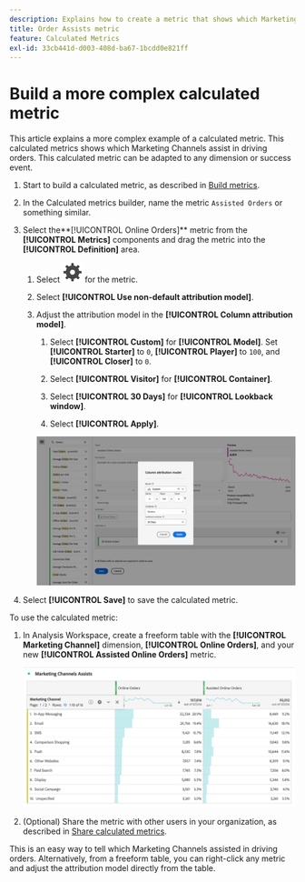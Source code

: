 ```yaml
---
description: Explains how to create a metric that shows which Marketing Channels assist in driving orders. This can be adapted to any dimension or success event of interest.
title: Order Assists metric
feature: Calculated Metrics
exl-id: 33cb441d-d003-408d-ba67-1bcdd0e821ff
---
```

# Build a more complex calculated metric

This article explains a more complex example of a calculated metric. This calculated metrics shows which Marketing Channels assist in driving orders. This calculated metric can be adapted to any dimension or success event. 

1. Start to build a calculated metric, as described in [Build metrics](/help/components/c-calcmetrics/c-workflow/cm-workflow/c-build-metrics/cm-build-metrics.md).

1. In the Calculated metrics builder, name the metric `Assisted Orders` or something similar.

1. Select the**[!UICONTROL Online Orders]** metric from the **[!UICONTROL Metrics]** components and drag the metric into the **[!UICONTROL Definition]** area. 

   1. Select ![Setting](/help/assets/icons/Setting.svg) for the metric.
   1. Select **[!UICONTROL Use non-default attribution model]**.
   1. Adjust the attribution model in the **[!UICONTROL Column attribution model]**.
      1. Select **[!UICONTROL Custom]** for **[!UICONTROL Model]**. Set **[!UICONTROL Starter]** to `0`, **[!UICONTROL Player]** to `100`, and **[!UICONTROL Closer]** to `0`.
      1. Select **[!UICONTROL Visitor]** for **[!UICONTROL Container]**.
      1. Select **[!UICONTROL 30 Days]** for **[!UICONTROL Lookback window]**.

      1. Select **[!UICONTROL Apply]**.

      ![Column attribution model](assets/complex-calculated-metric.png)

1. Select **[!UICONTROL Save]** to save the calculated metric.

To use the calculated metric:

1. In Analysis Workspace, create a freeform table with the **[!UICONTROL Marketing Channel]** dimension, **[!UICONTROL Online Orders]**, and your new **[!UICONTROL Assisted Online Orders]** metric.

   ![Marketing Channel Assisted Online Orders](assets/marketing-channel-assists.png)

1. (Optional) Share the metric with other users in your organization, as described in [Share calculated metrics](/help/components/c-calcmetrics/c-workflow/cm-workflow/cm-sharing.md).

This is an easy way to tell which Marketing Channels assisted in driving orders. Alternatively, from a freeform table, you can right-click any metric and adjust the attribution model directly from the table.

